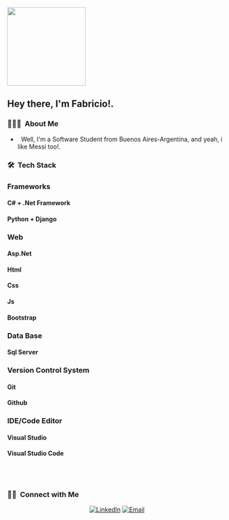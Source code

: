 <a href="https://github.com/FabricioDDV">

  <img height="180em" src="https://github-readme-stats.vercel.app/api/top-langs/?username=FabricioDDev&theme=buefy&layout=compact" />
</a>

<h2> Hey there, I'm Fabricio!.</h2> 
<h3> 👨🏻‍💻 &nbsp;About Me </h3>

- &nbsp; Well, I'm a Software Student from Buenos Aires-Argentina, and yeah, i like Messi too!. 

<h3> 🛠 &nbsp;Tech Stack</h3>

<h3>Frameworks</h3>
 <h4>C# + .Net Framework</h4>
 <h4>Python + Django</h4>
<h3>Web</h3>
  <h4>Asp.Net</h4>
  <h4>Html</h4>
  <h4>Css</h4>
  <h4>Js</h4>
  <h4>Bootstrap</h4>
<h3>Data Base</h3>
  <h4>Sql Server</h4>
<h3>Version Control System</h3>
  <h4>Git</h4>
  <h4>Github</h4>
<h3>IDE/Code Editor</h3>
  <h4>Visual Studio</h4>
  <h4>Visual Studio Code</h4>
<br/>

<br/>

<h3> 🤝🏻 &nbsp;Connect with Me </h3>

<p align="center">
<a href="www.linkedin.com/in/fabricio-di-paola-409921247"><img alt="LinkedIn" src="https://img.shields.io/badge/LinkedIn-Aditya%20Vikram%20Singh-blue?style=flat-square&logo=linkedin"></a>
<a href="fabriciodamiandipaola@gmail.com"><img alt="Email" src="https://img.shields.io/badge/Email-fabriciodamiandipaola@gmail.com-blue?style=flat-square&logo=gmail"></a>
</p>
